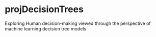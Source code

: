 # projDecisionTrees
Exploring Human decision-making viewed through the perspective of machine learning decision tree models
